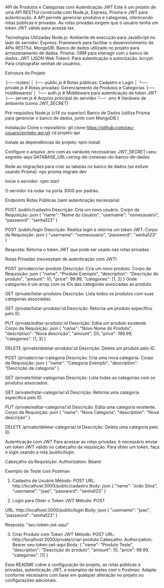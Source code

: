 API de Produtos e Categorias com Autenticação JWT
Este é um projeto de uma API RESTful construída com Node.js, Express, Prisma e JWT para autenticação. A API permite gerenciar produtos e categorias, oferecendo rotas públicas e privadas. As rotas privadas exigem que o usuário tenha um token JWT válido para acessá-las.

Tecnologias Utilizadas
Node.js: Ambiente de execução para JavaScript no lado do servidor.
Express: Framework para facilitar o desenvolvimento de APIs RESTful.
MongoDB: Banco de dados utilizado no projeto para armazenamento de dados.
Prisma: ORM para interagir com o banco de dados.
JWT (JSON Web Token): Para autenticação e autorização.
bcrypt: Para criptografar senhas de usuários.

Estrutura do Projeto

├── routes/
│   ├── public.js     # Rotas públicas: Cadastro e Login
│   └── private.js    # Rotas privadas: Gerenciamento de Produtos e Categorias
├── middlewares/
│   └── auth.js       # Middleware para autenticação de token JWT
├── server.js         # Arquivo principal do servidor
└── .env              # Variáveis de ambiente (como JWT_SECRET)

Pré-requisitos
Node.js (v14 ou superior)
Banco de Dados (utiliza Prisma para gerenciar o banco de dados, junto com MongoDB.)

Instalação
Clone o repositório:
git clone https://github.com/seu-usuario/projeto-api.git
cd projeto-api

Instale as dependências do projeto:
npm install

Configure o arquivo .env com as variáveis necessárias:
JWT_SECRET=seu-segredo-aqui
DATABASE_URL=string-de-conexao-do-banco-de-dados

Rode as migrações para criar as tabelas no banco de dados (se estiver usando Prisma):
npx prisma migrate dev

Inicie o servidor:
npm start

O servidor irá rodar na porta 3000 por padrão.

Endpoints
Rotas Públicas (sem autenticação necessária)

POST /public/cadastro
Descrição: Cria um novo usuário.
Corpo da Requisição:
json
{
  "name": "Nome do Usuário",
  "username": "nomeusuario",
  "password": "senha123"
}

POST /public/login
Descrição: Realiza login e retorna um token JWT.
Corpo da Requisição:
json
{
  "username": "nomeusuario",
  "password": "senha123"
}

Resposta:
Retorna o token JWT que pode ser usado nas rotas privadas.

Rotas Privadas (necessitam de autenticação com JWT)

POST /private/criar-produto
Descrição: Cria um novo produto.
Corpo da Requisição:
json
{
  "name": "Produto Exemplo",
  "description": "Descrição do produto",
  "amount": 10,
  "price": 99.99,
  "categories": [1, 2]
}
Onde categories é um array com os IDs das categorias associadas ao produto.

GET /private/listar-produtos
Descrição: Lista todos os produtos com suas categorias associadas.

GET /private/listar-produto/:id
Descrição: Retorna um produto específico pelo ID.

PUT /private/editar-produto/:id
Descrição: Edita um produto existente.
Corpo da Requisição:
json
{
  "name": "Novo Nome do Produto",
  "description": "Nova descrição",
  "amount": 20,
  "price": 199.99,
  "categories": [1, 3]
}

DELETE /private/deletar-produto/:id
Descrição: Deleta um produto pelo ID.

POST /private/criar-categoria
Descrição: Cria uma nova categoria.
Corpo da Requisição:
json
{
  "name": "Categoria Exemplo",
  "description": "Descrição da categoria"
}

GET /private/listar-categorias
Descrição: Lista todas as categorias com os produtos associados.

GET /private/listar-categoria/:id
Descrição: Retorna uma categoria específica pelo ID.

PUT /private/editar-categoria/:id
Descrição: Edita uma categoria existente.
Corpo da Requisição:
json
{
  "name": "Nova Categoria",
  "description": "Nova descrição"
}

DELETE /private/deletar-categoria/:id
Descrição: Deleta uma categoria pelo ID.

Autenticação com JWT
Para acessar as rotas privadas, é necessário enviar um token JWT válido no cabeçalho da requisição. Para obter um token, faça o login usando a rota /public/login.

Cabeçalho da Requisição:
Authorization: Bearer <seu-token-jwt>

Exemplo de Teste com Postman

1. Cadastro de Usuário
Método: POST
URL: http://localhost:3000/public/cadastro
Body:
json
{
  "name": "João Silva",
  "username": "joao",
  "password": "senha123"
}

2. Login para Obter o Token JWT
Método: POST

URL: http://localhost:3000/public/login
Body:
json
{
  "username": "joao",
  "password": "senha123"
}

Resposta:
"seu-token-jwt-aqui"

3. Criar Produto com Token JWT
Método: POST
URL: http://localhost:3000/private/criar-produto
Cabeçalho:
Authorization: Bearer seu-token-jwt-aqui
Body:
{
  "name": "Produto Teste",
  "description": "Descrição do produto",
  "amount": 10,
  "price": 99.99,
  "categories": [1]
}

Esse README cobre a configuração do projeto, as rotas públicas e privadas, autenticação JWT, e exemplos de testes com o Postman. Adapte conforme necessário com base em qualquer alteração no projeto ou configurações adicionais.